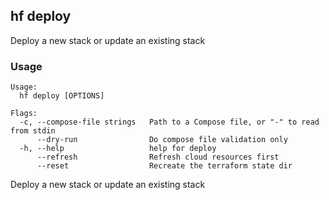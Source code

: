 ## hf deploy

Deploy a new stack or update an existing stack

<!-- usage -->

### Usage

```
Usage:
  hf deploy [OPTIONS]

Flags:
  -c, --compose-file strings   Path to a Compose file, or "-" to read from stdin
      --dry-run                Do compose file validation only
  -h, --help                   help for deploy
      --refresh                Refresh cloud resources first
      --reset                  Recreate the terraform state dir

```
<!-- description and examples -->

Deploy a new stack or update an existing stack


